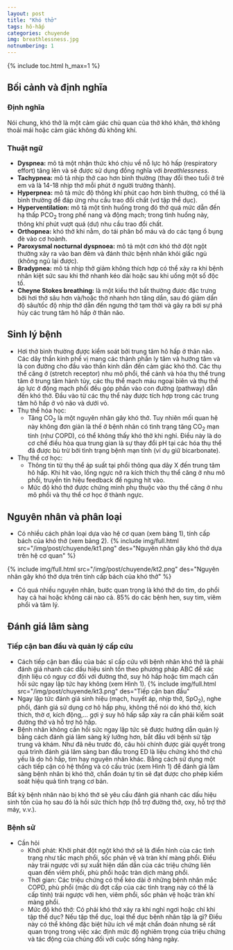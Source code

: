 ```yaml
---
layout: post
title: "Khó thở"
tags: hô-hấp
categories: chuyende
img: breathlessness.jpg
notnumbering: 1
---
```


{% include toc.html h_max=1 %}

## Bối cảnh và định nghĩa

### Định nghĩa

Nói chung, khó thở là một cảm giác chủ quan của thở khó khăn, thở không thoải mái hoặc cảm giác không đủ không khí.

### Thuật ngữ

- **Dyspnea:** mô tả một nhận thức khó chịu về nỗ lực hô hấp (respiratory effort) tăng lên và sẽ được sử dụng đồng nghĩa với *breathlessness*.
- **Tachypnea:** mô tả nhịp thở cao hơn bình thường (thay đổi theo tuổi ở trẻ em và là 14-18 nhịp thở mỗi phút ở người trưởng thành).
- **Hyperpnea:** mô tả mức độ thông khí phút cao hơn bình thường, có thể là bình thường để đáp ứng nhu cầu trao đổi chất (vd tập thể dục).
- **Hyperventilation:** mô tả một tình huống trong đó thở quá mức dẫn đến hạ thấp PCO<sub>2</sub> trong phế nang và động mạch; trong tình huống này, thông khí phút vượt quá (dư) nhu cầu trao đổi chất.
- **Orthopnea:** khó thở khi nằm, do tái phân bố máu và do các tạng ổ bụng đè vào cơ hoành.
- **Paroxysmal nocturnal dyspnoea:** mô tả một cơn khó thở đột ngột thường xảy ra vào ban đêm và đánh thức bệnh nhân khỏi giấc ngủ (không ngủ lại được).
- **Bradypnea:** mô tả nhịp thở giảm không thích hợp có thể xảy ra khi bệnh nhân kiệt sức sau khi thở nhanh kéo dài hoặc sau khi uống một số độc tố. 
- **Cheyne Stokes breathing:** là một kiểu thở bất thường được đặc trưng bởi hơi thở sâu hơn và/hoặc thở nhanh hơn tăng dần, sau đó giảm dần độ sâu/tốc độ nhịp thở dẫn đến ngưng thở tạm thời và gây ra bởi sự phá hủy các trung tâm hô hấp ở thân não.

## Sinh lý bệnh 
- Hơi thở bình thường được kiểm soát bởi trung tâm hô hấp ở thân não. Các dây thần kinh phế vị mang các thành phần ly tâm và hướng tâm và là con đường cho đầu vào thần kinh dẫn đến cảm giác khó thở. Các thụ thể căng ở (stretch receptor) nhu mô phổi, thể cảnh và hóa thụ thể trung tâm ở trung tâm hành tủy, các thụ thể mạch máu ngoại biên và thụ thể áp lực ở động mạch phổi đều góp phần vào con đường (pathway) dẫn đến khó thở. Đầu vào từ các thụ thể này được tích hợp trong các trung tâm hô hấp ở vỏ não và dưới vỏ.
- Thụ thể hóa học:
	- Tăng CO<sub>2</sub> là một nguyên nhân gây khó thở. Tuy nhiên mối quan hệ này không đơn giản là thế ở bệnh nhân có tình trạng tăng CO<sub>2</sub> mạn tính (như COPD), có thể không thấy khó thở khi nghỉ. Điều này là do cơ chế điều hòa qua trung gian là sự thay đổi pH tại các hóa thụ thể đã được bù trừ bởi tình trạng bệnh mạn tính (ví dụ giữ bicarbonate).
- Thụ thể cơ học:
	- Thông tin từ thụ thể áp suất tại phổi thông qua dây X đến trung tâm hô hấp. Khi hít vào, lồng ngực nở ra kích thích thụ thể căng ở nhu mô phổi, truyền tín hiệu feedback để ngưng hít vào.
	- Mức độ khó thở được chứng minh phụ thuộc vào thụ thể căng ở nhu mô phổi và thụ thể cơ học ở thành ngực.

## Nguyên nhân và phân loại
- Có nhiều cách phân loại dựa vào hệ cơ quan (xem bảng 1), tính cấp bách của khó thở (xem bảng 2).
{% include img/full.html src="/img/post/chuyende/kt1.png" des="Nguyên nhân gây khó thở dựa trên hệ cơ quan" %}

{% include img/full.html src="/img/post/chuyende/kt2.png" des="Nguyên nhân gây khó thở dựa trên tính cấp bách của khó thở" %}
- Có quá nhiều nguyên nhân, bước quan trọng là khó thở do tim, do phổi hay cả hai hoặc không cái nào cả. 85% do các bệnh hen, suy tim, viêm phổi và tâm lý.

## Đánh giá lâm sàng

### Tiếp cận ban đầu và quản lý cấp cứu
- Cách tiếp cận ban đầu của bác sĩ cấp cứu với bệnh nhân khó thở là phải đánh giá nhanh các dấu hiệu sinh tồn theo phương pháp ABC để xác định liệu có nguy cơ đối với đường thở, suy hô hấp hoặc tim mạch cần hồi sức ngay lập tức hay không (xem Hình 1).
{% include img/full.html src="/img/post/chuyende/kt3.png" des="Tiếp cận ban đầu"
- Ngay lập tức đánh giá sinh hiệu (mạch, huyết áp, nhịp thở, SpO<sub>2</sub>), nghe phổi, đánh giá sử dụng cơ hô hấp phụ, không thể nói do khó thở, kích thích, thờ ơ, kích động,... gợi ý suy hô hấp sắp xảy ra cần phải kiểm soát đường thở và hỗ trợ hô hấp.
- Bệnh nhân không cần hồi sức ngay lập tức sẽ được hướng dẫn quản lý bằng cách đánh giá lâm sàng kỹ lưỡng hơn, bắt đầu với bệnh sử tập trung và khám. Như đã nêu trước đó, câu hỏi chính được giải quyết trong quá trình đánh giá lâm sàng ban đầu trong ED là liệu chứng khó thở chủ yếu là do hô hấp, tim hay nguyên nhân khác. Bằng cách sử dụng một cách tiếp cận có hệ thống và có cấu trúc (xem Hình 1) để đánh giá lâm sàng bệnh nhân bị khó thở, chẩn đoán tự tin sẽ đạt được cho phép kiểm soát hiệu quả tình trạng cơ bản.

<div class="alert alert-danger" role="alert">
  Bất kỳ bệnh nhân nào bị khó thở sẽ yêu cầu đánh giá nhanh các dấu hiệu sinh tồn của họ sau đó là hồi sức thích hợp (hỗ trợ đường thở, oxy, hỗ trợ thở máy, v.v.).
</div>

### Bệnh sử
- Cần hỏi
	- Khởi phát: Khởi phát đột ngột khó thở sẽ là điển hình của các tình trạng như tắc mạch phổi, sốc phản vệ và tràn khí màng phổi. Điều này trái ngược với sự xuất hiện dần dần của các triệu chứng liên quan đến viêm phổi, phù phổi hoặc tràn dịch màng phổi.
	- Thời gian: Các triệu chứng có thể kéo dài ở những bệnh nhân mắc COPD, phù phổi (mặc dù đợt cấp của các tình trạng này có thể là cấp tính) trái ngược với hen, viêm phổi, sốc phản vệ hoặc tràn khí màng phổi.
	- Mức độ khó thở: Có phải khó thở xảy ra khi nghỉ ngơi hoặc chỉ khi tập thể dục? Nếu tập thể dục, loại thể dục bệnh nhân tập là gì? Điều này có thể không đặc biệt hữu ích về mặt chẩn đoán nhưng sẽ rất quan trọng trong việc xác định mức độ nghiêm trọng của triệu chứng và tác động của chúng đối với cuộc sống hàng ngày.









